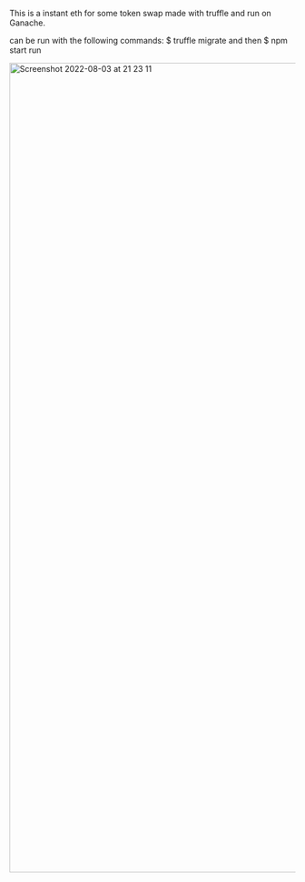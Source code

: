 This is a instant eth for some token swap made with truffle and run on Ganache.

can be run with the following commands: 
$ truffle migrate
and then 
$ npm start run

<img width="1423" alt="Screenshot 2022-08-03 at 21 23 11" src="https://user-images.githubusercontent.com/106168398/182692261-92169fa9-b116-44ff-ad8a-df1d8d38125e.png">
